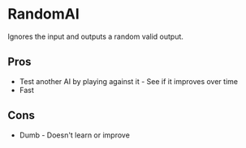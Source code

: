 RandomAI
========

Ignores the input and outputs a random valid output.

Pros
----
- Test another AI by playing against it - See if it improves over time
- Fast


Cons
----
- Dumb - Doesn't learn or improve
